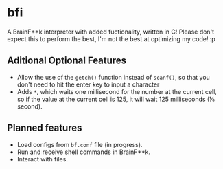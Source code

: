 # bfi
A BrainF**k interpreter with added fuctionality, written in C!
Please don't expect this to perform the best, I'm not the best at optimizing my code! :p

## Aditional Optional Features
- Allow the use of the `getch()` function instead of `scanf()`, so that you don't need to hit the enter key to input a character
- Adds `*`, which waits one millisecond for the number at the current cell, so if the value at the current cell is 125, it will wait 125 milliseconds (⅛ second).

## Planned features
- Load configs from `bf.conf` file (in progress).
- Run and receive shell commands in BrainF**k.
- Interact with files.
